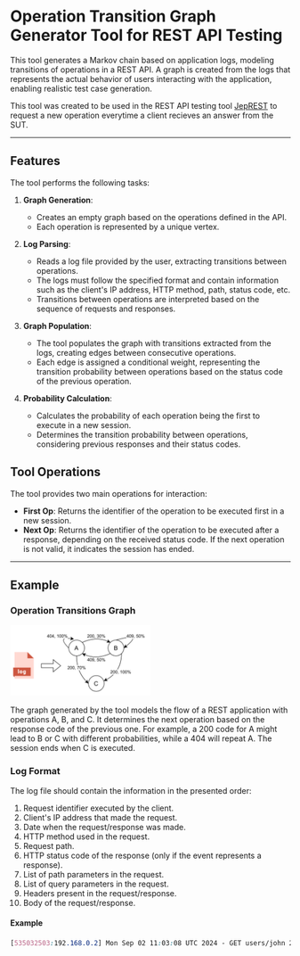 # Operation Transition Graph Generator Tool for REST API Testing
This tool generates a Markov chain based on application logs, modeling transitions of operations in a REST API. A graph is created from the logs that represents the actual behavior of users interacting with the application, enabling realistic test case generation. 

This tool was created to be used in the REST API testing tool [JepREST](https://github.com/preguica/JepREST) to request a new operation everytime a client recieves an answer from the SUT.

------------
## Features
The tool performs the following tasks:

1. **Graph Generation**:
	- Creates an empty graph based on the operations defined in the API.
	- Each operation is represented by a unique vertex.

1. **Log Parsing**:
	- Reads a log file provided by the user, extracting transitions between operations.
	- The logs must follow the specified format and contain information such as the client's IP address, HTTP method, path, status code, etc.
	- Transitions between operations are interpreted based on the sequence of requests and responses.

1. **Graph Population**:
	- The tool populates the graph with transitions extracted from the logs, creating edges between consecutive operations.
	- Each edge is assigned a conditional weight, representing the transition probability between operations based on the status code of the previous operation.

1. **Probability Calculation**:
	- Calculates the probability of each operation being the first to execute in a new session.
	- Determines the transition probability between operations, considering previous responses and their status codes.

## Tool Operations

The tool provides two main operations for interaction:

- **First Op**: Returns the identifier of the operation to be executed first in a new session.
- **Next Op**: Returns the identifier of the operation to be executed after a response, depending on the received status code.
If the next operation is not valid, it indicates the session has ended.


------------
## Example

### Operation Transitions Graph

<img src="https://github.com/rrive/workload-generator/blob/master/OTG%20Example.png" width=50% height=50%>

The graph generated by the tool models the flow of a REST application with operations A, B, and C. It determines the next operation based on the response code of the previous one. For example, a 200 code for A might lead to B or C with different probabilities, while a 404 will repeat A. The session ends when C is executed.


### Log Format

The log file should contain the information in the presented order:

1. Request identifier executed by the client.
1. Client's IP address that made the request.
1. Date when the request/response was made.
1. HTTP method used in the request.
1. Request path.
1. HTTP status code of the response (only if the event represents a response).
1. List of path parameters in the request.
1. List of query parameters in the request.
1. Headers present in the request/response.
1. Body of the request/response.

#### Example

```css
[535032503:192.168.0.2] Mon Sep 02 11:03:08 UTC 2024 - GET users/john 200 params={{userId=[john]}} query={pwd=pswd} headers={Content-Type=[application/json]} body={"userId":"john","pwd":"pwd","email":"johndoe@email.com","displayName":"John Doe"}
```

